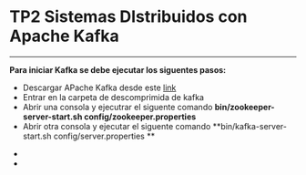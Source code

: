 # TP2 Sistemas DIstribuidos con Apache Kafka
***

**Para iniciar Kafka se debe ejecutar los siguentes pasos:**
* Descargar APache Kafka desde este [link](https://dlcdn.apache.org/kafka/2.8.0/kafka_2.13-2.8.0.tgz)
* Entrar en la carpeta de descomprimida de kafka
* Abrir una consola y ejecutrar el siguente comando **bin/zookeeper-server-start.sh config/zookeeper.properties**
* Abrir otra consola y ejecutar el siguente comando **bin/kafka-server-start.sh config/server.properties **
- 
-
